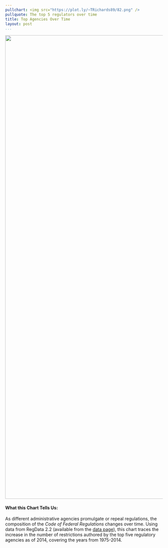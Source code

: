 ```yaml
---
pullchart: <img src="https://plot.ly/~TRichards89/82.png" />
pullquote: The top 5 regulators over time
title: Top Agencies Over Time
layout: post
...
```


<div>
    <a href="https://plot.ly/~TRichards89/82/" target="_blank" title="" style="display: block; text-align: center;"><img src="https://plot.ly/~TRichards89/82.png" alt="" style="max-width: 100%;width: 1482px;"  width="1482" onerror="this.onerror=null;this.src='https://plot.ly/404.png';" /></a>
    <script data-plotly="TRichards89:82"  src="https://plot.ly/embed.js" async></script>
</div>

#### What this Chart Tells Us:
As different administrative agencies promulgate or repeal regulations, the composition of the *Code of Federal Regulations* changes over time. Using data from RegData 2.2 (available from the [data page]({{site.url}}/data)), this chart traces the increase in the number of restrictions authored by the top five regulatory agencies as of 2014, covering the years from 1975-2014. 
